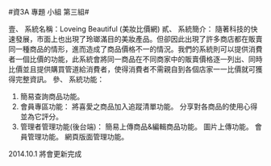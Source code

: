 #資3A 專題 小組 第三組#

壹、	系統名稱：Loveing Beautiful (美妝比價網)
貳、	系統簡介：
隨著科技的快速發展，市面上也出現了玲瑯滿目的美妝產品。但卻因此出現了許多商店都在販賣同一種商品的情形，進而造成了商品價格不一的情況。我們的系統則可以提供消費者一個比價的功能，此系統會將同一商品在不同商家中的販賣價格逐一列出、同時比價並且提供購買管道給消費者，使得消費者不需親自到各個店家一一比價就可獲得完整資訊。
參、	系統功能：
1.	簡易查詢商品功能。
2.	會員專區功能：
 	將喜愛之商品加入追蹤清單功能。
 	分享對各商品的使用心得並為它評分。
3.	管理者管理功能(後台端)：
 	簡易上傳商品&編輯商品功能。
 	圖片上傳功能。
 	會員管理功能。
 	網頁版面管理功能。


2014.10.1 將會更新完成
